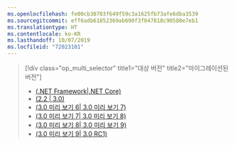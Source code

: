 ```yaml
---
ms.openlocfilehash: fe00cb30703f649f59c3a1625fb73afe6dba3539
ms.sourcegitcommit: eff6adb61852369ab690f3f047818c90580e7eb1
ms.translationtype: HT
ms.contentlocale: ko-KR
ms.lasthandoff: 10/07/2019
ms.locfileid: "72023101"
---
```

> [!div class="op_multi_selector" title1="대상 버전" title2="마이그레이션된 버전"]
>
> - [(.NET Framework|.NET Core)](~/docs/core/compatibility/framework-core.md)
> - [(2.2 | 3.0)](~/docs/core/compatibility/2.2-3.0.md)
> - [(3.0 미리 보기 6| 3.0 미리 보기 7)](~/docs/core/compatibility/3.0.6-3.0.7.md)
> - [(3.0 미리 보기 7| 3.0 미리 보기 8)](~/docs/core/compatibility/3.0.7-3.0.8.md)
> - [(3.0 미리 보기 8| 3.0 미리 보기 9)](~/docs/core/compatibility/3.0.8-3.0.9.md)
> - [(3.0 미리 보기 9| 3.0 RC1)](~/docs/core/compatibility/3.0.9-3.0rc1.md)
> 
<!--

> - [(2.2 | 3.0 Preview 7)](~/docs/core/compatibility/2.2-3.0.7.md)
> - [(2.2 | 3.0 Preview 8)](~/docs/core/compatibility/2.2-3.0.8.md)
> - [(2.2 | 3.0 Preview 9)](~/docs/core/compatibility/2.2-3.0.9.md)
> - [(3.0 Preview 7| 3.0 Preview 9)](~/docs/core/compatibility/3.0.7-3.0.9.md)
> - [(3.0 Preview 7| 3.0)](~/docs/core/compatibility/3.0.7-3.0.md)
> - [(3.0 Preview 8| 3.0 Preview 9)](~/docs/core/compatibility/3.0.8-3.0.9.md)
> - [(3.0 Preview 8| 3.0)](~/docs/core/compatibility/3.0.8-3.0.md)
> - [(3.0 Preview 9| 3.0)](~/docs/core/compatibility/3.0.9-3.0.md)

-->
